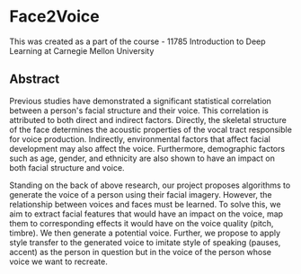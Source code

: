 # Face2Voice
This was created as a part of the course - 11785 Introduction to Deep Learning at Carnegie Mellon University

## Abstract

Previous studies have demonstrated a significant statistical correlation between a person's facial structure and their voice. This correlation is attributed to both direct and indirect factors. Directly, the skeletal structure of the face determines the acoustic properties of the vocal tract responsible for voice production. Indirectly, environmental factors that affect facial development may also affect the voice. Furthermore, demographic factors such as age, gender, and ethnicity are also shown to have an impact on both facial structure and voice.

Standing on the back of above research, our project proposes algorithms to generate the voice of a person using their facial imagery. However, the relationship between voices and faces must be learned. To solve this, we aim to extract facial features that would have an impact on the voice, map them to corresponding effects it would have on the voice quality (pitch, timbre). We then generate a potential voice. Further, we propose to apply style transfer to the generated voice to imitate style of speaking (pauses, accent) as the person in question but in the voice of the person whose voice we want to recreate.
